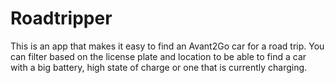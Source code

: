 # Roadtripper

This is an app that makes it easy to find an Avant2Go car for a road trip.
You can filter based on the license plate and location to be able to find a car with a big battery, high state of charge or one that is currently charging.
